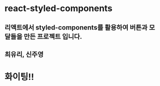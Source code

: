 # react-styled-components
## 리액트에서 styled-components를 활용하여 버튼과 모달들을 만든 프로젝트 입니다.
## 최유리, 신주영
# 화이팅!!